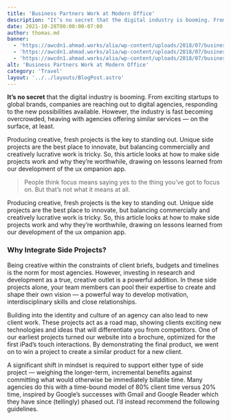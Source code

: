 ```yaml
---
title: 'Business Partners Work at Modern Office'
description: "It’s no secret that the digital industry is booming. From exciting startups to global brands, companies are reaching out to digital agencies, responding to the new possibilities available. However, the industry is fast becoming overcrowded, heaving with agencies offering similar services …"
date: 2021-10-28T00:00:00-07:00
author: thomas.md
banner:
  - 'https://awcdn1.ahmad.works/alia/wp-content/uploads/2018/07/business4-people-in-the-office-consulting-a-PJNJUKK.jpg'
  - 'https://awcdn1.ahmad.works/alia/wp-content/uploads/2018/07/business4-people-in-the-office-consulting-a-PJNJUKK.jpg'
  - 'https://awcdn1.ahmad.works/alia/wp-content/uploads/2018/07/business4-people-in-the-office-consulting-a-PJNJUKK.jpg'
alt: 'Business Partners Work at Modern Office'
category: 'Travel'
layout: '../../layouts/BlogPost.astro'
---
```


**It’s no secret** that the digital industry is booming. From exciting startups to global brands, companies are reaching out to digital agencies, responding to the new possibilities available. However, the industry is fast becoming overcrowded, heaving with agencies offering similar services — on the surface, at least.

Producing creative, fresh projects is the key to standing out. Unique side projects are the best place to innovate, but balancing commercially and creatively lucrative work is tricky. So, this article looks at how to make side projects work and why they’re worthwhile, drawing on lessons learned from our development of the ux ompanion app.

> People think focus means saying yes to the thing you’ve got to focus on. But that’s not what it means at all.

Producing creative, fresh projects is the key to standing out. Unique side projects are the best place to innovate, but balancing commercially and creatively lucrative work is tricky. So, this article looks at how to make side projects work and why they’re worthwhile, drawing on lessons learned from our development of the ux ompanion app.

### Why Integrate Side Projects?

Being creative within the constraints of client briefs, budgets and timelines is the norm for most agencies. However, investing in research and development as a true, creative outlet is a powerful addition. In these side projects alone, your team members can pool their expertise to create and shape their own vision — a powerful way to develop motivation, interdisciplinary skills and close relationships.

Building into the identity and culture of an agency can also lead to new client work. These projects act as a road map, showing clients exciting new technologies and ideas that will differentiate you from competitors. One of our earliest projects turned our website into a brochure, optimized for the first iPad’s touch interactions. By demonstrating the final product, we went on to win a project to create a similar product for a new client.

A significant shift in mindset is required to support either type of side project — weighing the longer-term, incremental benefits against committing what would otherwise be immediately billable time. Many agencies do this with a time-bound model of 80% client time versus 20% time, inspired by Google’s successes with Gmail and Google Reader which they have since (tellingly) phased out. I’d instead recommend the following guidelines.
